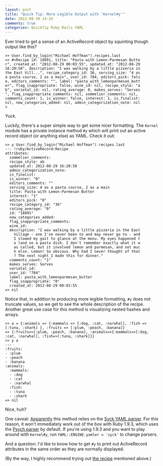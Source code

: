 ```yaml
---
layout: post
title: "Quick Tip: More Legible Output with 'Kernel#y'"
date: 2012-08-30 14:24
comments: true
categories: QuickTip Ruby Rails YAML
---
```


Ever tried to get a sense of an ActiveRecord object by squinting though output like this?

```
>> User.find_by_login("Michael Hoffman").recipes.last
=> #<Recipe id: 18891, title: "Pasta with Lemon-Parmesan Butte
r", created_at: "2012-08-29 00:03:55", updated_at: "2012-08-29
16:20:58", description: "I was walking by a little pizzeria in
the East Vill...", recipe_category_id: 36, serving_size: "4 as
a pasta course, 2 as a main", user_id: 784, editors_pick: fals
e, editors_comments: "", label: "pasta_with_lemonparmesan_butt
er", flag_inappropriate: false, wine_id: nil, recipe_style: "a
b", varietal_id: nil, rating_average: 0, makes_serves: "Serves
", flag_inappropriate_comments: nil, sommelier_comments: nil, 
comments_count: 1, is_winner: false, interest: 1, is_finalist:
nil, new_categories_added: nil, admin_categorization_note: nil
>
```
Yuck.

<!-- more -->

Luckily, there's a super simple way to get some nicer formatting.
The `Kernel` module has a private instance method `#y` which will print out an active record object (or anything else) as YAML.
Check it out:

```
>> y User.find_by_login("Michael Hoffman").recipes.last
--- !ruby/ActiveRecord:Recipe 
attributes: 
  sommelier_comments: 
  recipe_style: ab
  updated_at: 2012-08-29 16:20:58
  admin_categorization_note: 
  is_finalist: 
  is_winner: "0"
  editors_comments: ""
  serving_size: 4 as a pasta course, 2 as a main
  title: Pasta with Lemon-Parmesan Butter
  interest: "1"
  editors_pick: "0"
  recipe_category_id: "36"
  rating_average: "0"
  id: "18891"
  new_categories_added: 
  flag_inappropriate_comments: 
  wine_id: 
  description: "I was walking by a little pizzeria in the East 
    Village - one I've never been to and may never go to - and
    I slowed my gait to glance at the menu. My eyes happened t
    o land on a pasta dish. I don't remember exactly what it w
    as called, but it involved lemon and parmesan, and not muc
    h else. Lemon! So obvious. Why had I never thought of that
    ? The next night I made this for dinner."
  comments_count: "1"
  makes_serves: Serves
  varietal_id: 
  user_id: "784"
  label: pasta_with_lemonparmesan_butter
  flag_inappropriate: "0"
  created_at: 2012-08-29 00:03:55
=> nil
```

Notice that, in addition to producing more legible formatting, `#y` does not truncate values, so we get to see the whole description of the recipe.
Another great use case for this method is visualizing nested hashes and arrays.

```
>> a = {:animals => {:mammals => [:dog, :cat, :narwhal], :fish => [:tuna, :shark] }, :fruits => [:plum, :peach, :banana]}
=> {:fruits=>[:plum, :peach, :banana], :animals=>{:mammals=>[:dog, :cat, :narwhal], :fish=>[:tuna, :shark]}}
>> y a
--- 
:fruits: 
- :plum
- :peach
- :banana
:animals: 
  :mammals: 
  - :dog
  - :cat
  - :narwhal
  :fish: 
  - :tuna
  - :shark
=> nil
```

Nice, huh?

One caveat:
[Apparently](http://stackoverflow.com/questions/11571801/rails-console-y-helper-returns-nameerror-rather-than-yaml-formatting-output/11572045#11572045) this method relies on the [Syck YAML parser](http://stackoverflow.com/a/11572045).
For this reason, it won't immediately work out of the box with Ruby 1.9.3, which uses the [Psych parser](https://github.com/tenderlove/psych/) by default.
If you're using 1.9.3 and you want to play around with `Kernel#y`, run `YAML::ENGINE.yamler = 'syck'` to change parsers.

And a question: I'd like to know how to get `#y` to print out ActiveRecord attributes in the same order as they are normally displayed.

(By the way, I highly recommend trying out [the recipe](http://food52.com/recipes/18891_pasta_with_lemonparmesan_butter) mentioned above.)
